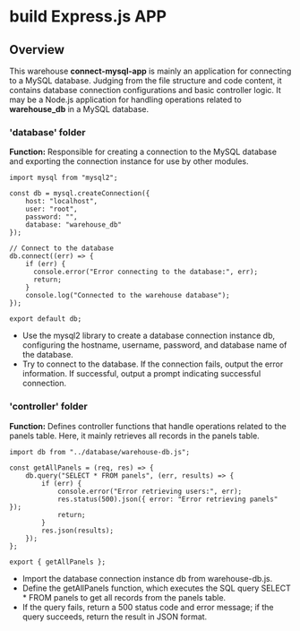 # build Express.js APP #

## Overview ##
This warehouse **connect-mysql-app** is mainly an application for connecting to a MySQL database. Judging from the file structure and code content, it contains database connection configurations and basic controller logic. It may be a Node.js application for handling operations related to **warehouse_db** in a MySQL database.

### 'database' folder ###
**Function:** Responsible for creating a connection to the MySQL database and exporting the connection instance for use by other modules.

```
import mysql from "mysql2";

const db = mysql.createConnection({
    host: "localhost",
    user: "root",
    password: "",
    database: "warehouse_db"
});

// Connect to the database
db.connect((err) => {
    if (err) {
      console.error("Error connecting to the database:", err);
      return;
    }
    console.log("Connected to the warehouse database");
});

export default db;
```
>
- Use the mysql2 library to create a database connection instance db, configuring the hostname, username, password, and database name of the database.
- Try to connect to the database. If the connection fails, output the error information. If successful, output a prompt indicating successful connection.

### 'controller' folder ###
**Function:** Defines controller functions that handle operations related to the panels table. Here, it mainly retrieves all records in the panels table.

```
import db from "../database/warehouse-db.js";

const getAllPanels = (req, res) => {
    db.query("SELECT * FROM panels", (err, results) => {
        if (err) {
            console.error("Error retrieving users:", err);
            res.status(500).json({ error: "Error retrieving panels" });
            return;
        }
        res.json(results);
    });
};

export { getAllPanels };
```
>
- Import the database connection instance db from warehouse-db.js.
- Define the getAllPanels function, which executes the SQL query SELECT * FROM panels to get all records from the panels table.
- If the query fails, return a 500 status code and error message; if the query succeeds, return the result in JSON format.